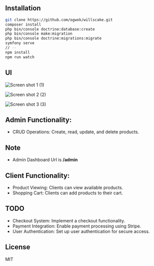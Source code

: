 
## Installation
```sh
git clone https://github.com/ogwok/willscake.git
composer install
php bin/console doctrine:database:create
php bin/console make:migration
php bin/console doctrine:migrations:migrate
symfony serve 
// --
npm install
npm run watch

```
## UI
![Screen shot 1 (1)](https://res.cloudinary.com/dwtu2bfi0/image/upload/v1712150638/Screenshot_from_2024-04-03_16-00-04_kadd1m.png)

![Screen shot 2 (2)](https://res.cloudinary.com/dwtu2bfi0/image/upload/v1712150638/Screenshot_from_2024-04-03_15-59-54_kugrlv.png)

![Screen shot 3 (3)](https://res.cloudinary.com/dwtu2bfi0/image/upload/v1712150637/Screenshot_from_2024-04-03_16-00-34_tu90yj.png)

## Admin Functionality:
- CRUD Operations: Create, read, update, and delete products.

## Note
- Admin Dashboard Url is **/admin**

## Client Functionality:
- Product Viewing: Clients can view available products.
- Shopping Cart: Clients can add products to their cart.


## TODO
- Checkout System: Implement a checkout functionality.
- Payment Integration: Enable payment processing using Stripe.
- User Authentication: Set up user authentication for secure access.

## License

MIT


